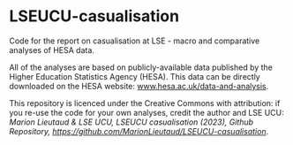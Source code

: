 # LSEUCU-casualisation
Code for the report on casualisation at LSE - macro and comparative analyses of HESA data.

All of the analyses are based on publicly-available data published by the Higher Education Statistics Agency (HESA).
This data can be directly downloaded on the HESA website: www.hesa.ac.uk/data-and-analysis. 

This repository is licenced under the Creative Commons with attribution: if you re-use the code for your own analyses, credit the author and LSE UCU: *Marion Lieutaud & LSE UCU, LSEUCU casualisation (2023), Github Repository, https://github.com/MarionLieutaud/LSEUCU-casualisation*. 

